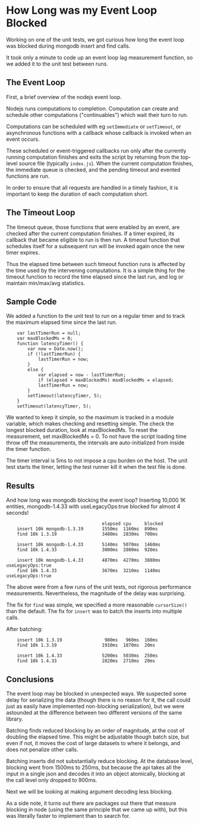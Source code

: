 How Long was my Event Loop Blocked
==================================

Working on one of the unit tests, we got curious how long the event loop
was blocked during mongodb insert and find calls.

It took only a minute to code up an event loop lag measurement function, so we
added it to the unit test between runs.


The Event Loop
--------------

First, a brief overview of the nodejs event loop.

Nodejs runs computations to completion.  Computation can create and schedule
other computations ("continuables") which wait their turn to run.

Computations can be scheduled with eg `setImmediate` or `setTimeout`, or
asynchronous functions with a callback whose callback is invoked when an event
occurs.

These scheduled or event-triggered callbacks run only after the currently
running computation finishes and exits the script by returning from the
top-level source file (typically `index.js`).  When the current computation
finishes, the immediate queue is checked, and the pending timeout and evented
functions are run.

In order to ensure that all requests are handled in a timely fashion, it is
important to keep the duration of each computation short.


The Timeout Loop
----------------

The timeout queue, those functions that were enabled by an event, are checked
after the current computation finishes.  If a timer expired, its callback that
became eligible to run is then run.  A timeout function that schedules itself
for a subsequent run will be invoked again once the new timer expires.

Thus the elapsed time between such timeout function runs is affected by the
time used by the intervening computations.  It is a simple thing for the
timeout function to record the time elapsed since the last run, and log or
maintain min/max/avg statistics.


Sample Code
-----------

We added a function to the unit test to run on a regular timer and to track
the maximum elapsed time since the last run.

        var lastTimerRun = null;
        var maxBlockedMs = 0;
        function latencyTimer() {
            var now = Date.now();
            if (!lastTimerRun) {
                lastTimerRun = now;
            }
            else {
                var elapsed = now - lastTimerRun;
                if (elapsed > maxBlockedMs) maxBlockedMs = elapsed;
                lastTimerRun = now;
            }
            setTimeout(latencyTimer, 5);
        }
        setTimeout(latencyTimer, 5);

We wanted to keep it simple, so the maximum is tracked in a module variable,
which makes checking and resetting simple.
The check the longest blocked duration, look at maxBlockedMs.  To reset the
measurement, set maxBlockedMs = 0.  To not have the script loading time throw
off the measurements, the intervals are auto-initialized from inside the timer
function.

The timer interval is 5ms to not impose a cpu burden on the host.  The unit
test starts the timer, letting the test runner kill it when the test file is
done.


Results
-------

And how long was mongodb blocking the event loop?  Inserting 10,000 1K
entities, mongodb-1.4.33 with useLegacyOps:true blocked for almost 4 seconds!

                                        elapsed cpu     blocked
        insert 10k mongodb-1.3.19       1550ms  1160ms  890ms
        find 10k 1.3.19                 3480ms  2830ms  700ms

        insert 10k mongodb-1.4.33       5140ms  5070ms  1460ms
        find 10k 1.4.33                 3000ms  2800ms  920ms

        insert 10k mongodb-1.4.33       4870ms  4270ms  3880ms  useLegacyOps:true
        find 10k 1.4.33                 3670ms  3210ms  1140ms  useLegacyOps:true

The above were from a few runs of the unit tests, not rigorous performance
measurements.  Nevertheless, the magnitude of the delay was surprising.

The fix for `find` was simple, we specified a more reasonable `cursorSize()`
than the default.  The fix for `insert` was to batch the inserts into multiple
calls.

After batching:

        insert 10k 1.3.19                980ms   960ms  160ms
        find 10k 1.3.19                 1910ms  1870ms  20ms

        insert 10k 1.4.33               5200ms  5030ms  250ms
        find 10k 1.4.33                 2820ms  2710ms  20ms

Conclusions
-----------

The event loop may be blocked in unexpected ways.  We suspected some delay for
serializing the data (though there is no reason for it, the call could just as
easily have implemented non-blocking serialization), but we were astounded at
the difference between two different versions of the same library.

Batching finds reduced blocking by an order of magnitude, at the cost of
doubling the elapsed time.  This might be adjustable though batch size, but
even if not, it moves the cost of large datasets to where it belongs, and does
not penalize other calls.

Batching inserts did not substantially reduce blocking.  At the database
level, blocking went from 1500ms to 250ms, but because the api takes all the
input in a single json and decodes it into an object atomically, blocking at
the call level only dropped to 900ms.

Next we will be looking at making argument decoding less blocking.

As a side note, it turns out there are packages out there that measure
blocking in node (using the same principle that we came up with), but this was
literally faster to implement than to search for.
